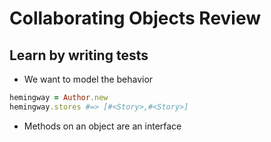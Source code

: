 # Collaborating Objects Review

## Learn by writing tests
- We want to model the behavior

```Ruby
hemingway = Author.new
hemingway.stores #=> [#<Story>,#<Story>]
```
- Methods on an object are an interface
